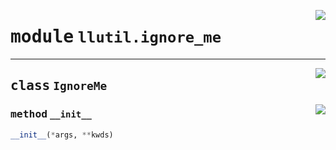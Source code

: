 <!-- markdownlint-disable -->

<a href="https://github.com/tjyuyao/ice-learn/blob/main/ice/llutil/ignore_me.py#L0"><img align="right" style="float:right;" src="https://img.shields.io/badge/-source-cccccc?style=flat-square"></a>

# <kbd>module</kbd> `llutil.ignore_me`








---

<a href="https://github.com/tjyuyao/ice-learn/blob/main/ice/llutil/ignore_me.py#L1"><img align="right" style="float:right;" src="https://img.shields.io/badge/-source-cccccc?style=flat-square"></a>

## <kbd>class</kbd> `IgnoreMe`






<a href="https://github.com/tjyuyao/ice-learn/blob/main/ice/llutil/ignore_me.py#L3"><img align="right" style="float:right;" src="https://img.shields.io/badge/-source-cccccc?style=flat-square"></a>

### <kbd>method</kbd> `__init__`

```python
__init__(*args, **kwds)
```











